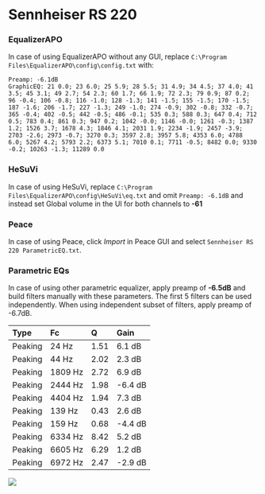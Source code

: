 # Sennheiser RS 220

### EqualizerAPO
In case of using EqualizerAPO without any GUI, replace `C:\Program Files\EqualizerAPO\config\config.txt`
with:
```
Preamp: -6.1dB
GraphicEQ: 21 0.0; 23 6.0; 25 5.9; 28 5.5; 31 4.9; 34 4.5; 37 4.0; 41 3.5; 45 3.1; 49 2.7; 54 2.3; 60 1.7; 66 1.9; 72 2.3; 79 0.9; 87 0.2; 96 -0.4; 106 -0.8; 116 -1.0; 128 -1.3; 141 -1.5; 155 -1.5; 170 -1.5; 187 -1.6; 206 -1.7; 227 -1.3; 249 -1.0; 274 -0.9; 302 -0.8; 332 -0.7; 365 -0.4; 402 -0.5; 442 -0.5; 486 -0.1; 535 0.3; 588 0.3; 647 0.4; 712 0.5; 783 0.4; 861 0.3; 947 0.2; 1042 -0.0; 1146 -0.0; 1261 -0.3; 1387 1.2; 1526 3.7; 1678 4.3; 1846 4.1; 2031 1.9; 2234 -1.9; 2457 -3.9; 2703 -2.6; 2973 -0.7; 3270 0.3; 3597 2.8; 3957 5.8; 4353 6.0; 4788 6.0; 5267 4.2; 5793 2.2; 6373 5.1; 7010 0.1; 7711 -0.5; 8482 0.0; 9330 -0.2; 10263 -1.3; 11289 0.0
```

### HeSuVi
In case of using HeSuVi, replace `C:\Program Files\EqualizerAPO\config\HeSuVi\eq.txt` and omit `Preamp:
-6.1dB` and instead set Global volume in the UI for both channels to **-61**

### Peace
In case of using Peace, click *Import* in Peace GUI and select `Sennheiser RS 220 ParametricEQ.txt`.

### Parametric EQs
In case of using other parametric equalizer, apply preamp of **-6.5dB** and build filters manually
with these parameters. The first 5 filters can be used independently.
When using independent subset of filters, apply preamp of -6.7dB.

| Type    | Fc      |    Q | Gain    |
|:--------|:--------|:-----|:--------|
| Peaking | 24 Hz   | 1.51 | 6.1 dB  |
| Peaking | 44 Hz   | 2.02 | 2.3 dB  |
| Peaking | 1809 Hz | 2.72 | 6.9 dB  |
| Peaking | 2444 Hz | 1.98 | -6.4 dB |
| Peaking | 4404 Hz | 1.94 | 7.3 dB  |
| Peaking | 139 Hz  | 0.43 | 2.6 dB  |
| Peaking | 159 Hz  | 0.68 | -4.4 dB |
| Peaking | 6334 Hz | 8.42 | 5.2 dB  |
| Peaking | 6605 Hz | 6.29 | 1.2 dB  |
| Peaking | 6972 Hz | 2.47 | -2.9 dB |

![](https://raw.githubusercontent.com/jaakkopasanen/AutoEq/master/results/headphonecom/sbaf-serious/Sennheiser%20RS%20220/Sennheiser%20RS%20220.png)